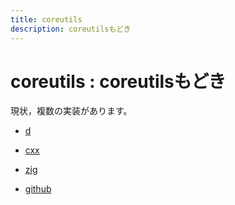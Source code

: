 ```yaml
---
title: coreutils
description: coreutilsもどき
---
```


# coreutils : coreutilsもどき

現状，複数の実装があります。

- [d](https://github.com/yamader/coreutils/tree/master/d)
- [cxx](https://github.com/yamader/coreutils/tree/master/cxx)
- [zig](https://github.com/yamader/coreutils/tree/master/zig)

- [github](https://github.com/yamader/coreutils.git)
